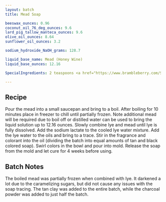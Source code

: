 ```yaml
---
layout: batch
title: Mead Soap

beeswax_ounces: 0.96
coconut_oil_76_deg_ounces: 9.6
lard_pig_tallow_manteca_ounces: 9.6
olive_oil_ounces: 8.64
sunflower_oil_ounces: 3.2

sodium_hydroxide_NaOH_grams: 128.7

liquid_base_name: Mead (Honey Wine)
liquid_base_ounces: 12.16

SpecialIngredients: 2 teaspoons <a href="https://www.brambleberry.com/Sodium-Lactate-P5127.aspx">sodium lactate</a>, 4 teaspoons <a href="http://amzn.to/1mO82Mu">Indian healing clay powder (calcium bentonite)</a>, 1 teaspoon <a href="http://amzn.to/1P0vDQ6">hardwood activated charcoal powder</a>, 1.2 oz. <a href="https://www.brambleberry.com/blackberry-sage-cybilla-fragrance-oil-p3360.aspx">blackberry sage cybilla fragrance oil</a>, .5 oz. <a href="https://www.brambleberry.com/apple-sage-fragrance-oil-p6562.aspx">apple sage fragrance oil</a>, and <a href="/BrewLog/mead-experiment-1B-yeast-strains/">show mead (fermented honey wine)</a>.

---
```


## Recipe
Pour the mead into a small saucepan and bring to a boil. After boiling for 10 minutes place in freezer to chill until partially frozen. Note additional mead will be required due to boil off or distilled water can be used to bring the liquid solution up to 12.16 ounces. Slowly combine lye and mead until lye is fully dissolved. Add the sodium lactate to the cooled lye water mixture. Add the lye water to the oils and bring to a trace. Stir in the fragrance and colorant into the oil (dividing the batch into equal amounts of tan and black colored soap). Swirl colors in the bowl and pour into mold. Release the soap from the mold and let cure for 4 weeks before using.

## Batch Notes
The boiled mead was partially frozen when combined with lye. It darkened a lot due to the caramelizing sugars, but did not cause any issues with the soap tracing. The tan clay was added to the entire batch, while the charcoal powder was added to just half the batch. 